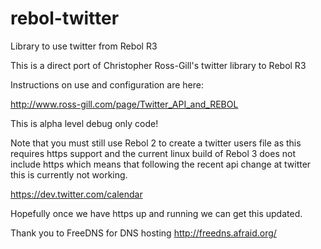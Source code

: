 rebol-twitter
=============

Library to use twitter from Rebol R3

This is a direct port of Christopher Ross-Gill's twitter library to Rebol R3

Instructions on use and configuration are here:

http://www.ross-gill.com/page/Twitter_API_and_REBOL

This is alpha level debug only code!

Note that you must still use Rebol 2 to create a twitter users file as this requires https support and the current linux build of Rebol 3 does not include https which means that following the recent api change at twitter this is currently not working.

https://dev.twitter.com/calendar

Hopefully once we have https up and running we can get this updated.


Thank you to FreeDNS for DNS hosting http://freedns.afraid.org/
